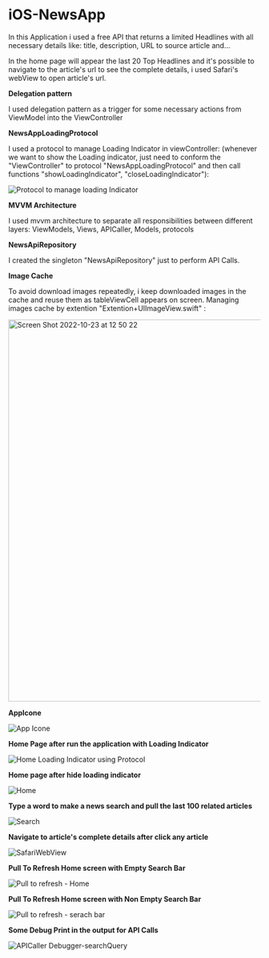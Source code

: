 # iOS-NewsApp

In this Application i used a free API that returns a limited Headlines with all necessary details like: title, description, URL to source article and...

In the home page will appear the last 20 Top Headlines and it's possible to navigate to the article's url to see the complete details, i used Safari's webView to open article's url.

**Delegation pattern**

I used delegation pattern as a trigger for some necessary actions from ViewModel into the ViewController

**NewsAppLoadingProtocol**

I used a protocol to manage Loading Indicator in viewController: (whenever we want to show the Loading indicator, just need to conform the "ViewController" to protocol "NewsAppLoadingProtocol" and then call functions "showLoadingIndicator", "closeLoadingIndicator"):

![Protocol to manage loading Indicator](https://user-images.githubusercontent.com/40691961/197011415-e3e775d3-b365-40fd-bff4-a5b77e4eddfe.png)

**MVVM Architecture**

I used mvvm architecture to separate all responsibilities between different layers:
ViewModels, Views, APICaller, Models, protocols

**NewsApiRepository**

I created the singleton "NewsApiRepository" just to perform API Calls. 

**Image Cache**

To avoid download images repeatedly, i keep downloaded images in the cache and reuse them as tableViewCell appears on screen.
Managing images cache by extention "Extention+UIImageView.swift" :

<img width="763" alt="Screen Shot 2022-10-23 at 12 50 22" src="https://user-images.githubusercontent.com/40691961/197402245-863e124d-65d2-471a-96d6-b138efb7a7c4.png">

**AppIcone**

![App Icone](https://user-images.githubusercontent.com/40691961/197013773-fbb3610b-2a09-47e2-91de-932c04bdbda1.png)

**Home Page after run the application with Loading Indicator**

![Home Loading Indicator using Protocol](https://user-images.githubusercontent.com/40691961/197014111-17fcc8ce-135e-4a56-8aa2-9fe12e618d16.png)

**Home page after hide loading indicator**

![Home](https://user-images.githubusercontent.com/40691961/197014383-535e9e02-aaa3-4ba5-9f2c-cea3d035a731.png)

**Type a word to make a news search and pull the last 100 related articles**

![Search](https://user-images.githubusercontent.com/40691961/197014829-7f8a6ab7-d21d-44e9-a6f5-b64190e79253.png)

**Navigate to article's complete details after click any article**

![SafariWebView](https://user-images.githubusercontent.com/40691961/197015009-b1af0e22-44ec-4809-a9c2-095c946be9d3.png)

**Pull To Refresh Home screen with Empty Search Bar**

![Pull to refresh - Home](https://user-images.githubusercontent.com/40691961/197015651-45bd4f67-0e23-4737-940e-35bcdc7fe0ff.png)

**Pull To Refresh Home screen with Non Empty Search Bar**

![Pull to refresh - serach bar](https://user-images.githubusercontent.com/40691961/197015847-70cef20c-499e-490f-9944-04d43c77aaf1.png)

**Some Debug Print in the output for API Calls**

![APICaller Debugger-searchQuery](https://user-images.githubusercontent.com/40691961/197016127-e194b3c0-bc43-4476-a554-547950c44917.png)
